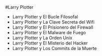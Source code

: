 #Larry Plotter

* Larry Plotter y El Bucle Filosofal
* Larry Plotter y La Clave Secreta del Wifi
* Larry Plotter y El Prisionero del Firewall
* Larry Plotter y El Malware de Fuego
* Larry Plotter y La Orden Unix
* Larry Plotter y El Misterio del Hacker
* Larry Plotter y Los Commits de la Muerte